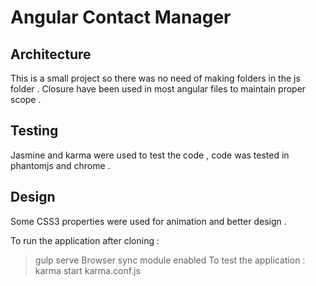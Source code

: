 Angular Contact Manager
========================

## Architecture
This is a small project so there was no need of making folders in the js folder .
Closure have been used in most angular files to maintain proper scope .

## Testing 
Jasmine and karma were used to test the code , code was tested in phantomjs and chrome .

## Design 
Some CSS3 properties were used for animation and better design .

To run the application after cloning  :
>gulp serve
Browser sync module enabled 
To test the application :
>karma start karma.conf.js
